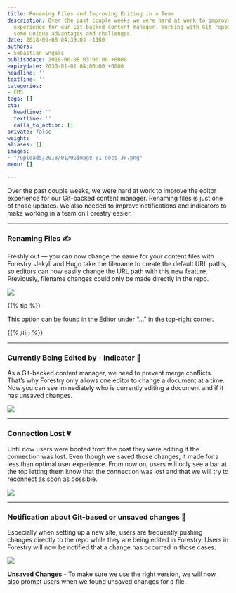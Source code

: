 ```yaml
---
title: Renaming Files and Improving Editing in a Team
description: Over the past couple weeks we were hard at work to improve the editor
  experience for our Git-backed content manager. Working with Git repos we come across
  some unique advantages and challenges.
date: 2018-06-08 04:39:03 -1100
authors:
- Sebastian Engels
publishdate: 2018-06-08 03:00:00 +0000
expirydate: 2030-01-01 04:00:00 +0000
headline: ''
textline: ''
categories:
- CMS
tags: []
cta:
  headline: ''
  textline: ''
  calls_to_action: []
private: false
weight: ''
aliases: []
images:
- "/uploads/2018/01/OGimage-01-docs-3x.png"
menu: []

---
```

Over the past couple weeks, we were hard at work to improve the editor experience for our Git-backed content manager. Renaming files is just one of those updates. We also needed to improve notifications and indicators to make working in a team on Forestry easier.

---

### Renaming Files ✍️

Freshly out — you can now change the name for your content files with Forestry. Jekyll and Hugo take the filename to create the default URL paths, so editors can now easily change the URL path with this new feature. Previously, filename changes could only be made directly in the repo.

![](/uploads/2018/06/loop-rename-page.gif)

{{% tip %}}

This option can be found in the Editor under "..." in the top-right corner.

{{% /tip %}}

---

### Currently Being Edited by - Indicator 💁

As a Git-backed content manager, we need to prevent merge conflicts. That’s why Forestry only allows one editor to change a document at a time. Now you can see immediately who is currently editing a document and if it has unsaved changes.

![](/uploads/2018/06/status-indicator.png)

---

### Connection Lost 💔

Until now users were booted from the post they were editing if the connection was lost. Even though we saved those changes, it made for a less than optimal user experience. From now on, users will only see a bar at the top letting them know that the connection was lost and that we will try to reconnect as soon as possible.

![](/uploads/2018/06/connection-lost-arrow.png)

---

### Notification about Git-based or unsaved changes 🔔

Especially when setting up a new site, users are frequently pushing changes directly to the repo while they are being edited in Forestry. Users in Forestry will now be notified that a change has occurred in those cases.

![](/uploads/2018/06/another-user.png)

**Unsaved Changes** - To make sure we use the right version, we will now also prompt users when we found unsaved changes for a file.
